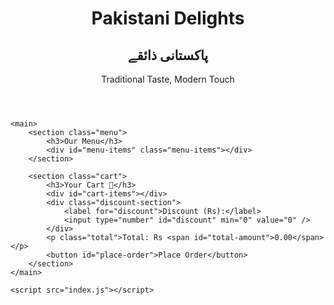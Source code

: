 
<!DOCTYPE html>
<html lang="en">

<head>
    <meta charset="UTF-8" />
    <meta name="viewport" content="width=device-width, initial-scale=1" />
    <title>Pakistani Delights - Menu</title>
    <link rel="stylesheet" href="index.css" />
</head>

<body>
    <header>
        <h1>Pakistani Delights</h1>
        <h2>پاکستانی ذائقے</h2>
        <p>Traditional Taste, Modern Touch</p>
    </header>

    <main>
        <section class="menu">
            <h3>Our Menu</h3>
            <div id="menu-items" class="menu-items"></div>
        </section>

        <section class="cart">
            <h3>Your Cart 🛒</h3>
            <div id="cart-items"></div>
            <div class="discount-section">
                <label for="discount">Discount (Rs):</label>
                <input type="number" id="discount" min="0" value="0" />
            </div>
            <p class="total">Total: Rs <span id="total-amount">0.00</span></p>
            <button id="place-order">Place Order</button>
        </section>
    </main>

    <script src="index.js"></script>
</body>

</html>
